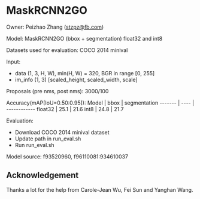 # MaskRCNN2GO

Owner: Peizhao Zhang (stzpz@fb.com)

Model: MaskRCNN2GO (bbox + segmentation) float32 and int8

Datasets used for evaluation: COCO 2014 minival

Input:
  * data (1, 3, H, W), min(H, W) = 320, BGR in range [0, 255]
  * im_info (1, 3) [scaled_height, scaled_width, scale]

Proposals (pre nms, post nms): 3000/100

Accuracy(mAP[IoU=0.50:0.95]):
   Model  | bbox | segmentation
  ------- | ---- | ------------
  float32 |	25.1 | 21.6
	int8    | 24.8 | 21.7

Evaluation:
* Download COCO 2014 minival dataset
* Update path in run_eval.sh
* Run run_eval.sh

Model source: f93520960, f96110081:934610037

## Acknowledgement

Thanks a lot for the help from Carole-Jean Wu, Fei Sun and Yanghan Wang.
